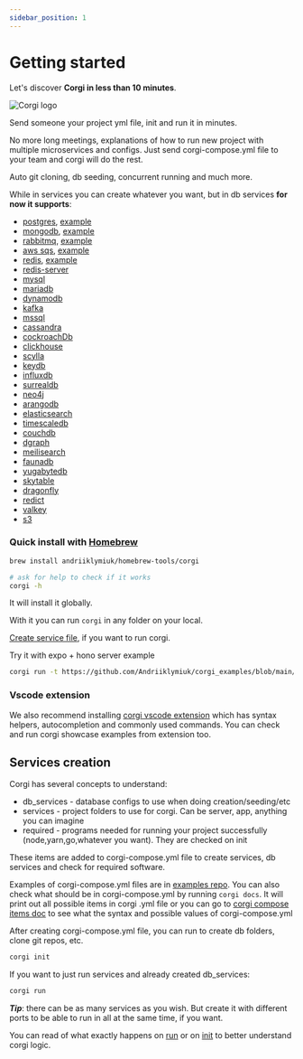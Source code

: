 ```yaml
---
sidebar_position: 1
---
```


# Getting started

Let's discover **Corgi in less than 10 minutes**.

![Corgi logo](/img/corgi.png)

Send someone your project yml file, init and run it in minutes.

No more long meetings, explanations of how to run new project with multiple
microservices and configs. Just send corgi-compose.yml file to your team and
corgi will do the rest.

Auto git cloning, db seeding, concurrent running and much more.

While in services you can create whatever you want, but in db services **for now it supports**:

- [postgres](https://www.postgresql.org), [example](https://github.com/Andriiklymiuk/corgi_examples/tree/main/postgres)
- [mongodb](https://www.mongodb.com), [example](https://github.com/Andriiklymiuk/corgi_examples/blob/main/mongodb/mongodb-go.corgi-compose.yml)
- [rabbitmq](https://www.rabbitmq.com), [example](https://github.com/Andriiklymiuk/corgi_examples/blob/main/rabbitmq/rabbitmq-go-nestjs.corgi-compose.yml)
- [aws sqs](https://docs.localstack.cloud/user-guide/aws/sqs/), [example](https://github.com/Andriiklymiuk/corgi_examples/blob/main/aws_sqs/aws_sqs_postgres_go_deno.corgi-compose.yml)
- [redis](https://redis.io), [example](https://github.com/Andriiklymiuk/corgi_examples/blob/main/redis/redis-bun-expo.corgi-compose.yml)
- [redis-server](https://redis.io)
- [mysql](https://www.mysql.com)
- [mariadb](https://mariadb.org)
- [dynamodb](https://aws.amazon.com/dynamodb/)
- [kafka](https://kafka.apache.org)
- [mssql](https://www.microsoft.com/en-us/sql-server/sql-server-downloads)
- [cassandra](https://cassandra.apache.org/_/index.html)
- [cockroachDb](https://www.cockroachlabs.com)
- [clickhouse](https://clickhouse.com)
- [scylla](https://www.scylladb.com)
- [keydb](https://docs.keydb.dev)
- [influxdb](https://www.influxdata.com)
- [surrealdb](https://surrealdb.com)
- [neo4j](https://neo4j.com)
- [arangodb](https://arangodb.com)
- [elasticsearch](https://www.elastic.co/elasticsearch#)
- [timescaledb](https://www.timescale.com)
- [couchdb](https://couchdb.apache.org)
- [dgraph](https://dgraph.io)
- [meilisearch](https://www.meilisearch.com)
- [faunadb](https://fauna.com)
- [yugabytedb](https://www.yugabyte.com)
- [skytable](https://skytable.io)
- [dragonfly](https://www.dragonflydb.io)
- [redict](https://redict.io)
- [valkey](https://github.com/valkey-io/valkey)
- [s3](https://docs.localstack.cloud/user-guide/aws/s3/)

### Quick install with [Homebrew](https://brew.sh)

```bash
brew install andriiklymiuk/homebrew-tools/corgi

# ask for help to check if it works
corgi -h
```

It will install it globally.

With it you can run `corgi` in any folder on your local.

[Create service file](#services-creation), if you want to run corgi.

Try it with expo + hono server example
```bash
corgi run -t https://github.com/Andriiklymiuk/corgi_examples/blob/main/honoExpoTodo/hono-bun-expo.corgi-compose.yml
```

### Vscode extension

We also recommend installing
[corgi vscode extension](https://marketplace.visualstudio.com/items?itemName=andriiklymiuk.corgi-checker)
which has syntax helpers, autocompletion and commonly used commands. You can
check and run corgi showcase examples from extension too.

## Services creation

Corgi has several concepts to understand:

- db_services - database configs to use when doing creation/seeding/etc
- services - project folders to use for corgi. Can be server, app, anything you
  can imagine
- required - programs needed for running your project successfully
  (node,yarn,go,whatever you want). They are checked on init

These items are added to corgi-compose.yml file to create services, db services
and check for required software.

Examples of corgi-compose.yml files are in
[examples repo](https://github.com/Andriiklymiuk/corgi_examples). You can also
check what should be in corgi-compose.yml by running `corgi docs`. It will print
out all possible items in corgi .yml file or you can go to
[corgi compose items doc](corgi_compose_items) to see what the syntax and
possible values of corgi-compose.yml

After creating corgi-compose.yml file, you can run to create db folders, clone
git repos, etc.

```bash
corgi init
```

If you want to just run services and already created db_services:

```bash
corgi run
```

_**Tip**_: there can be as many services as you wish. But create it with
different ports to be able to run in all at the same time, if you want.

You can read of what exactly happens on
[run](why_it_exists#what-happens-on-init) or on
[init](why_it_exists#what-happens-on-init) to better understand corgi logic.
